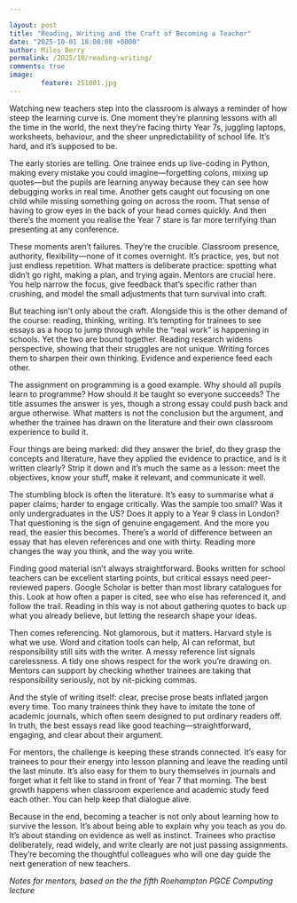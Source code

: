 ```yaml
---  

layout: post  
title: "Reading, Writing and the Craft of Becoming a Teacher"  
date: "2025-10-01 18:00:00 +0000"
author: Miles Berry
permalink: /2025/10/reading-writing/
comments: true
image:
        feature: 251001.jpg
---
```


Watching new teachers step into the classroom is always a reminder of how steep the learning curve is. One moment they’re planning lessons with all the time in the world, the next they’re facing thirty Year 7s, juggling laptops, worksheets, behaviour, and the sheer unpredictability of school life. It’s hard, and it’s supposed to be.

The early stories are telling. One trainee ends up live-coding in Python, making every mistake you could imagine—forgetting colons, mixing up quotes—but the pupils are learning anyway because they can see how debugging works in real time. Another gets caught out focusing on one child while missing something going on across the room. That sense of having to grow eyes in the back of your head comes quickly. And then there’s the moment you realise the Year 7 stare is far more terrifying than presenting at any conference.

These moments aren’t failures. They’re the crucible. Classroom presence, authority, flexibility—none of it comes overnight. It’s practice, yes, but not just endless repetition. What matters is deliberate practice: spotting what didn’t go right, making a plan, and trying again. Mentors are crucial here. You help narrow the focus, give feedback that’s specific rather than crushing, and model the small adjustments that turn survival into craft.

But teaching isn’t only about the craft. Alongside this is the other demand of the course: reading, thinking, writing. It’s tempting for trainees to see essays as a hoop to jump through while the “real work” is happening in schools. Yet the two are bound together. Reading research widens perspective, showing that their struggles are not unique. Writing forces them to sharpen their own thinking. Evidence and experience feed each other.

The assignment on programming is a good example. Why should all pupils learn to programme? How should it be taught so everyone succeeds? The title assumes the answer is yes, though a strong essay could push back and argue otherwise. What matters is not the conclusion but the argument, and whether the trainee has drawn on the literature and their own classroom experience to build it.

Four things are being marked: did they answer the brief, do they grasp the concepts and literature, have they applied the evidence to practice, and is it written clearly? Strip it down and it’s much the same as a lesson: meet the objectives, know your stuff, make it relevant, and communicate it well.

The stumbling block is often the literature. It’s easy to summarise what a paper claims; harder to engage critically. Was the sample too small? Was it only undergraduates in the US? Does it apply to a Year 9 class in London? That questioning is the sign of genuine engagement. And the more you read, the easier this becomes. There’s a world of difference between an essay that has eleven references and one with thirty. Reading more changes the way you think, and the way you write.

Finding good material isn’t always straightforward. Books written for school teachers can be excellent starting points, but critical essays need peer-reviewed papers. Google Scholar is better than most library catalogues for this. Look at how often a paper is cited, see who else has referenced it, and follow the trail. Reading in this way is not about gathering quotes to back up what you already believe, but letting the research shape your ideas.

Then comes referencing. Not glamorous, but it matters. Harvard style is what we use. Word and citation tools can help, AI can reformat, but responsibility still sits with the writer. A messy reference list signals carelessness. A tidy one shows respect for the work you’re drawing on. Mentors can support by checking whether trainees are taking that responsibility seriously, not by nit-picking commas.

And the style of writing itself: clear, precise prose beats inflated jargon every time. Too many trainees think they have to imitate the tone of academic journals, which often seem designed to put ordinary readers off. In truth, the best essays read like good teaching—straightforward, engaging, and clear about their argument.

For mentors, the challenge is keeping these strands connected. It’s easy for trainees to pour their energy into lesson planning and leave the reading until the last minute. It’s also easy for them to bury themselves in journals and forget what it felt like to stand in front of Year 7 that morning. The best growth happens when classroom experience and academic study feed each other. You can help keep that dialogue alive.

Because in the end, becoming a teacher is not only about learning how to survive the lesson. It’s about being able to explain why you teach as you do. It’s about standing on evidence as well as instinct. Trainees who practise deliberately, read widely, and write clearly are not just passing assignments. They’re becoming the thoughtful colleagues who will one day guide the next generation of new teachers.

*Notes for mentors, based on the the fifth Roehampton PGCE Computing lecture*